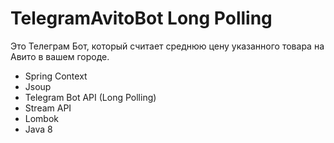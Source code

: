 # TelegramAvitoBot Long Polling
Это Телеграм Бот, который считает среднюю цену указанного товара на Авито в вашем городе.
- Spring Context
- Jsoup
- Telegram Bot API (Long Polling)
- Stream API
- Lombok
- Java 8
